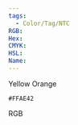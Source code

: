```yaml
---
tags:
  - Color/Tag/NTC
RGB:
Hex:
CMYK:
HSL:
Name:
---
```

Yellow Orange
```palette
#FFAE42
```
RGB
